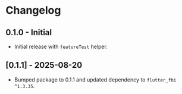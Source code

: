 # Changelog

## 0.1.0 - Initial
- Initial release with `featureTest` helper.

## [0.1.1] - 2025-08-20

- Bumped package to 0.1.1 and updated dependency to `flutter_fbi ^1.3.35`.

